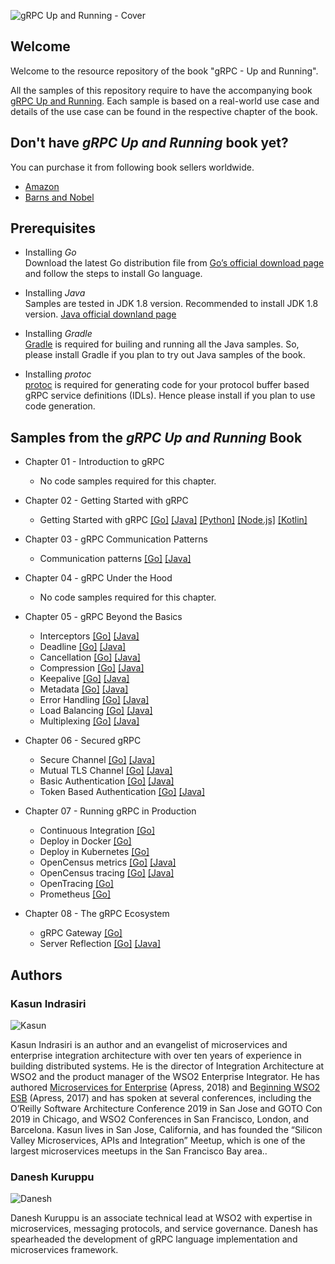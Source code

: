 
![gRPC Up and Running - Cover](https://raw.githubusercontent.com/grpc-up-and-running/samples/master/images/grpc-cover.png)

## Welcome
Welcome to the resource repository of the book "gRPC - Up and Running". 

All the samples of this repository require to have the accompanying book [gRPC Up and Running](https://www.amazon.com/gRPC-Running-Building-Applications-Kubernetes/dp/1492058335/). Each sample is based on a real-world use case and details of the use case can be found in the respective chapter of the book. 


## Don't have _gRPC Up and Running_ book yet? 

You can purchase it from following book sellers worldwide.  

* [Amazon](https://www.amazon.com/gRPC-Running-Building-Applications-Kubernetes/dp/1492058335/)
* [Barns and Nobel](https://www.barnesandnoble.com/w/grpc-kasun-indrasiri/1132647211?ean=9781492058335#/) 

## Prerequisites

* Installing *Go*    
    Download the latest Go distribution file from [Go’s official download page](https://golang.org/dl/) and follow the steps to install Go language.
 
* Installing *Java*    
    Samples are tested in JDK 1.8 version. Recommended to install JDK 1.8 version. [Java official downland page](https://www.java.com/en/download/)

* Installing *Gradle*  
    [Gradle](https://gradle.org/) is required for builing and running all the Java samples. So, please install Gradle if you plan to try out Java samples of the book. 

* Installing *protoc*  
    [protoc](https://developers.google.com/protocol-buffers/docs/downloads) is required for generating code for your protocol buffer based gRPC service definitions (IDLs). Hence please install if you plan to use code generation. 


  
## Samples from the _gRPC Up and Running_ Book

- Chapter 01 - Introduction to gRPC
    - No code samples required for this chapter.

- Chapter 02 - Getting Started with gRPC
    - Getting Started with gRPC [[Go]](https://github.com/grpc-up-and-running/samples/tree/master/ch02/productinfo/go) [[Java]](https://github.com/grpc-up-and-running/samples/tree/master/ch02/productinfo/java) [[Python]](https://github.com/grpc-up-and-running/samples/tree/master/ch02/productinfo/python) [[Node.js]](https://github.com/grpc-up-and-running/samples/tree/master/ch02/productinfo/nodejs) [[Kotlin]](https://github.com/grpc-up-and-running/samples/tree/master/ch02/productinfo/kotlin)
    
- Chapter 03 - gRPC Communication Patterns
    - Communication patterns [[Go]](https://github.com/grpc-up-and-running/samples/tree/master/ch03/order-service/go) [[Java]](https://github.com/grpc-up-and-running/samples/tree/master/ch03/order-service/java) 

- Chapter 04 - gRPC Under the Hood
    - No code samples required for this chapter. 

- Chapter 05 - gRPC Beyond the Basics 
    - Interceptors [[Go]](https://github.com/grpc-up-and-running/samples/tree/master/ch05/interceptors/order-service/go) [[Java]](https://github.com/grpc-up-and-running/samples/tree/master/ch05/interceptors/order-service/java) 
    - Deadline [[Go]](https://github.com/grpc-up-and-running/samples/tree/master/ch05/deadlines/order-service/go) [[Java]](https://github.com/grpc-up-and-running/samples/tree/master/ch05/deadlines/order-service/java) 
    - Cancellation [[Go]](https://github.com/grpc-up-and-running/samples/tree/master/ch05/cancellation/order-service/go) [[Java]](https://github.com/grpc-up-and-running/samples/tree/master/ch05/cancellation/order-service/java) 
    - Compression [[Go]](https://github.com/grpc-up-and-running/samples/tree/master/ch05/compression/order-service/go) [[Java]](https://github.com/grpc-up-and-running/samples/tree/master/ch05/compression/order-service/java) 
    - Keepalive [[Go]](https://github.com/grpc-up-and-running/samples/tree/master/ch05/keepalive/order-service/go) [[Java]](https://github.com/grpc-up-and-running/samples/tree/master/ch05/keepalive/order-service/java) 
    - Metadata [[Go]](https://github.com/grpc-up-and-running/samples/tree/master/ch05/metadata/order-service/go) [[Java]](https://github.com/grpc-up-and-running/samples/tree/master/ch05/metadata/order-service/java) 
    - Error Handling [[Go]](https://github.com/grpc-up-and-running/samples/tree/master/ch05/error-handling/order-service/go) [[Java]](https://github.com/grpc-up-and-running/samples/tree/master/ch05/error-handling/order-service/java) 
    - Load Balancing [[Go]](https://github.com/grpc-up-and-running/samples/tree/master/ch05/loadbalancing/echo/go) [[Java]](https://github.com/grpc-up-and-running/samples/tree/master/ch05/loadbalancing/echo/java) 
    - Multiplexing [[Go]](https://github.com/grpc-up-and-running/samples/tree/master/ch05/multiplexing/order-service/go) [[Java]](https://github.com/grpc-up-and-running/samples/tree/master/ch05/multiplexing/order-service/java)

- Chapter 06 - Secured gRPC
    - Secure Channel [[Go]](https://github.com/grpc-up-and-running/samples/tree/master/ch06/secure-channel/go) [[Java]](https://github.com/grpc-up-and-running/samples/tree/master/ch06/secure-channel/java) 
    - Mutual TLS Channel [[Go]](https://github.com/grpc-up-and-running/samples/tree/master/ch06/mutual-tls-channel/go) [[Java]](https://github.com/grpc-up-and-running/samples/tree/master/ch06/mutual-tls-channel/java) 
    - Basic Authentication [[Go]](https://github.com/grpc-up-and-running/samples/tree/master/ch06/basic-authentication/go) [[Java]](https://github.com/grpc-up-and-running/samples/tree/master/ch06/basic-authentication/java) 
    - Token Based Authentication [[Go]](https://github.com/grpc-up-and-running/samples/tree/master/ch06/token-based-authentication/go) [[Java]](https://github.com/grpc-up-and-running/samples/tree/master/ch06/token-based-authentication/java) 
    
- Chapter 07 - Running gRPC in Production
    - Continuous Integration [[Go]](https://github.com/grpc-up-and-running/samples/tree/master/ch07/grpc-continous-integration/go)
    - Deploy in Docker [[Go]](https://github.com/grpc-up-and-running/samples/tree/master/ch07/grpc-docker/go)
    - Deploy in Kubernetes [[Go]](https://github.com/grpc-up-and-running/samples/tree/master/ch07/grpc-kubernetes/go)
    - OpenCensus metrics [[Go]](https://github.com/grpc-up-and-running/samples/tree/master/ch07/grpc-opencensus/go) [[Java]](https://github.com/grpc-up-and-running/samples/tree/master/ch07/grpc-opencensus/java)
    - OpenCensus tracing [[Go]](https://github.com/grpc-up-and-running/samples/tree/master/ch07/grpc-opencensus-tracing/go) [[Java]](https://github.com/grpc-up-and-running/samples/tree/master/ch07/grpc-opencensus-tracing/java)
    - OpenTracing [[Go]](https://github.com/grpc-up-and-running/samples/tree/master/ch07/grpc-opentracing/go)
    - Prometheus [[Go]](https://github.com/grpc-up-and-running/samples/tree/master/ch07/grpc-prometheus/go)
    
- Chapter 08 - The gRPC Ecosystem
    - gRPC Gateway [[Go]](https://github.com/grpc-up-and-running/samples/tree/master/ch08/grpc-gateway/go) 
    - Server Reflection [[Go]](https://github.com/grpc-up-and-running/samples/tree/master/ch08/server-reflection/go) [[Java]](https://github.com/grpc-up-and-running/samples/tree/master/ch08/server-reflection/java) 
    
## Authors 
### Kasun Indrasiri
![Kasun](https://raw.githubusercontent.com/grpc-up-and-running/samples/master/images/kasun.jpg)

Kasun Indrasiri is an author and an evangelist of microservices and enterprise integration architecture with over ten years of experience in building distributed systems. He is the director of Integration Architecture at WSO2 and the product manager of the WSO2 Enterprise Integrator. He has authored [Microservices for Enterprise](https://www.amazon.com/Microservices-Enterprise-Designing-Developing-Deploying/dp/1484238575) (Apress, 2018) and [Beginning WSO2 ESB](https://www.amazon.com/Beginning-WSO2-ESB-Kasun-Indrasiri/dp/148422342X) (Apress, 2017) and has spoken at several conferences, including the O’Reilly Software Architecture Conference 2019 in San Jose and GOTO Con 2019 in Chicago, and WSO2 Conferences in San Francisco, London, and Barcelona. Kasun lives in San Jose, California, and has founded the “Silicon Valley Microservices, APIs and Integration” Meetup, which is one of the largest microservices meetups in the San Francisco Bay area..


### Danesh Kuruppu 
![Danesh](https://raw.githubusercontent.com/grpc-up-and-running/samples/master/images/danesh.jpg)

Danesh Kuruppu is an associate technical lead at WSO2 with expertise in microservices, messaging protocols, and service governance. Danesh has spearheaded the development
of gRPC language implementation and microservices framework.
